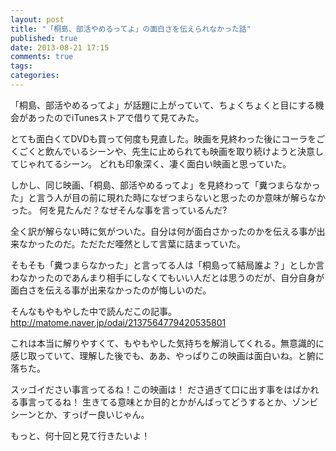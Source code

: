 ```yaml
---
layout: post
title: "「桐島、部活やめるってよ」の面白さを伝えられなかった話"
published: true
date: 2013-08-21 17:15
comments: true
tags: 
categories: 
---
```


「桐島、部活やめるってよ」が話題に上がっていて、ちょくちょくと目にする機会があったのでiTunesストアで借りて見てみた。

とても面白くてDVDも買って何度も見直した。映画を見終わった後にコーラをごくごくと飲んでいるシーンや、先生に止められても映画を取り続けようと決意してじゃれてるシーン。
どれも印象深く、凄く面白い映画と思っていた。

しかし、同じ映画、「桐島、部活やめるってよ」を見終わって「糞つまらなかった」と言う人が目の前に現れた時になぜつまらないと思ったのか意味が解らなかった。
何を見たんだ？なぜそんな事を言っているんだ?

全く訳が解らない時に気がついた。自分は何が面白さかったのかを伝える事が出来なかったのだ。ただただ唖然として言葉に詰まっていた。

そもそも「糞つまらなかった」と言ってる人は「桐島って結局誰よ？」としか言わなかったのであんまり相手にしなくてもいい人だとは思うのだが、自分自身が面白さを伝える事が出来なかったのが悔しいのだ。

そんなもやもやした中で読んだこの記事。
<http://matome.naver.jp/odai/2137564779420535801>

これは本当に解りやすくて、もやもやした気持ちを解消してくれる。無意識的に感じ取っていて、理解した後でも、ああ、やっぱりこの映画は面白いね。と腑に落ちた。

スッゴイださい事言ってるね！この映画は！
ださ過ぎて口に出す事をはばかれる事言ってるね！
生きてる意味とか目的とかがんばってどうするとか、ゾンビシーンとか、すっげー良いじゃん。

もっと、何十回と見て行きたいよ！
